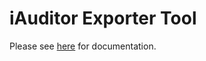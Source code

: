 # iAuditor Exporter Tool

Please see [here](https://safetyculture.github.io/iauditor-exporter/) for documentation.